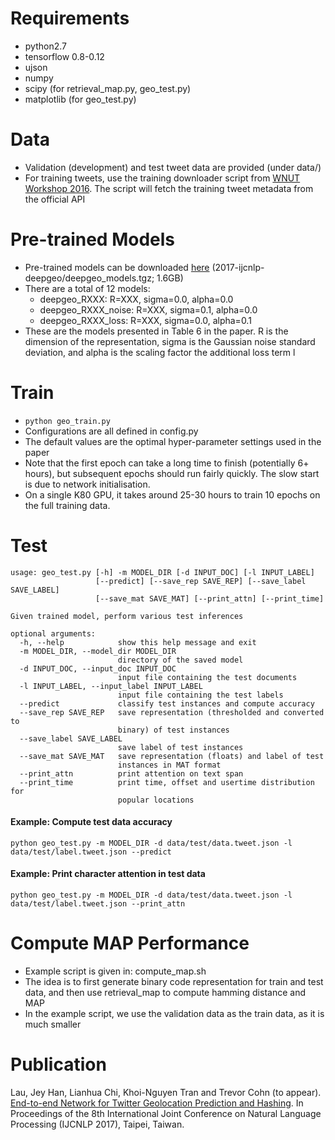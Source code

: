 # Requirements
- python2.7
- tensorflow 0.8-0.12
- ujson
- numpy
- scipy (for retrieval_map.py, geo_test.py)
- matplotlib (for geo_test.py)

# Data
- Validation (development) and test tweet data are provided (under data/)
- For training tweets, use the training downloader script from [WNUT Workshop 2016](http://noisy-text.github.io/2016/geo-shared-task.html). The script will fetch the training tweet metadata from the official API

# Pre-trained Models
- Pre-trained models can be downloaded [here](https://mediaflux.researchsoftware.unimelb.edu.au:443/mflux/share.mfjp?_token=7EUdoUvR3wREInlek9tl112828726&browser=true&filename=deepgeo_models.tgz) (2017-ijcnlp-deepgeo/deepgeo_models.tgz; 1.6GB)
- There are a total of 12 models:
  - deepgeo_RXXX: R=XXX, sigma=0.0, alpha=0.0
  - deepgeo_RXXX_noise: R=XXX, sigma=0.1, alpha=0.0
  - deepgeo_RXXX_loss: R=XXX, sigma=0.0, alpha=0.1
- These are the models presented in Table 6 in the paper. R is the dimension of the representation, sigma is the Gaussian noise standard deviation, and alpha is the scaling factor the additional loss term l

# Train
- `python geo_train.py`
- Configurations are all defined in config.py
- The default values are the optimal hyper-parameter settings used in the paper
- Note that the first epoch can take a long time to finish (potentially 6+ hours), but subsequent epochs should run fairly quickly. The slow start is due to network initialisation.
- On a single K80 GPU, it takes around 25-30 hours to train 10 epochs on the full training data.

# Test
```
usage: geo_test.py [-h] -m MODEL_DIR [-d INPUT_DOC] [-l INPUT_LABEL]
                   [--predict] [--save_rep SAVE_REP] [--save_label SAVE_LABEL]
                   [--save_mat SAVE_MAT] [--print_attn] [--print_time]

Given trained model, perform various test inferences

optional arguments:
  -h, --help            show this help message and exit
  -m MODEL_DIR, --model_dir MODEL_DIR
                        directory of the saved model
  -d INPUT_DOC, --input_doc INPUT_DOC
                        input file containing the test documents
  -l INPUT_LABEL, --input_label INPUT_LABEL
                        input file containing the test labels
  --predict             classify test instances and compute accuracy
  --save_rep SAVE_REP   save representation (thresholded and converted to
                        binary) of test instances
  --save_label SAVE_LABEL
                        save label of test instances
  --save_mat SAVE_MAT   save representation (floats) and label of test
                        instances in MAT format
  --print_attn          print attention on text span
  --print_time          print time, offset and usertime distribution for
                        popular locations
```

#### Example: Compute test data accuracy
`python geo_test.py -m MODEL_DIR -d data/test/data.tweet.json -l data/test/label.tweet.json --predict`

#### Example: Print character attention in test data
`python geo_test.py -m MODEL_DIR -d data/test/data.tweet.json -l data/test/label.tweet.json --print_attn`

# Compute MAP Performance
- Example script is given in: compute_map.sh
- The idea is to first generate binary code representation for train and test data, and then use retrieval_map to compute hamming distance and MAP
- In the example script, we use the validation data as the train data, as it is much smaller

# Publication

Lau, Jey Han, Lianhua Chi, Khoi-Nguyen Tran and Trevor Cohn (to appear). [End-to-end Network for Twitter Geolocation Prediction and Hashing](https://arxiv.org/abs/1710.04802). In Proceedings of the 8th International Joint Conference on Natural Language Processing (IJCNLP 2017), Taipei, Taiwan.
